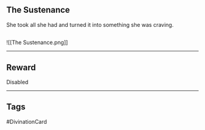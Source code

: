 ## The Sustenance
She took all she had and turned it into something she was craving.
## 
![[The Sustenance.png]]

---
## Reward
Disabled

---
## Tags
#DivinationCard